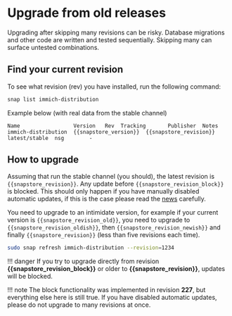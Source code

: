 # Upgrade from old releases

Upgrading after skipping many revisions can be risky. Database migrations and other code are written and tested sequentially. Skipping many can surface untested combinations.

## Find your current revision

To see what revision (rev) you have installed, run the following command:
```bash
snap list immich-distribution
```

Example below (with real data from the stable channel)
```
Name                 Version   Rev  Tracking       Publisher  Notes
immich-distribution  {{snapstore_version}}  {{snapstore_revision}}  latest/stable  nsg        -
```

## How to upgrade

Assuming that run the stable channel (you should), the latest revision is `{{snapstore_revision}}`. Any update before `{{snapstore_revision_block}}` is blocked. This should only happen if you have manually disabled automatic updates, if this is the case please read the [news](/news) carefully.

You need to upgrade to an intimidate version, for example if your current version is `{{snapstore_revision_old}}`, you need to upgrade to `{{snapstore_revision_oldish}}`, then `{{snapstore_revision_newish}}` and finally `{{snapstore_revision}}` (less than five revisions each time).

```sh
sudo snap refresh immich-distribution --revision=1234
```

!!! danger
    If you try to upgrade directly from revision **{{snapstore_revision_block}}** or older to **{{snapstore_revision}}**, updates will be blocked.

!!! note
    The block functionality was implemented in revision **227**, but everything else here is still true. If you have disabled automatic updates, please do not upgrade to many revisions at once.
